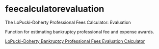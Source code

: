 feecalculatorevaluation
==================

The LoPucki-Doherty Professional Fees Calculator: Evaluation

Function for estimating bankruptcy professional fee and expense awards.

[LoPucki-Doherty Bankruptcy Professional Fees Evaluation Calculator](http://lopucki.law.ucla.edu/fee_calculator_evaluation.asp)
